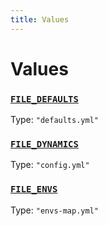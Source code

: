 ```yaml
---
title: Values
---
```

# Values 

### [`FILE_DEFAULTS`](https://github.com/dxos/protocols/blob/main/packages/sdk/config/src/types.ts#L12)
Type: `"defaults.yml"`
### [`FILE_DYNAMICS`](https://github.com/dxos/protocols/blob/main/packages/sdk/config/src/types.ts#L14)
Type: `"config.yml"`
### [`FILE_ENVS`](https://github.com/dxos/protocols/blob/main/packages/sdk/config/src/types.ts#L13)
Type: `"envs-map.yml"`